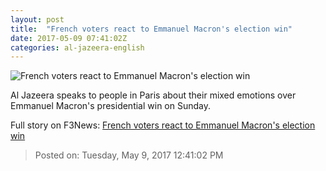 ```yaml
---
layout: post
title:  "French voters react to Emmanuel Macron's election win"
date: 2017-05-09 07:41:02Z
categories: al-jazeera-english
---
```


![French voters react to Emmanuel Macron's election win](http://www.aljazeera.com/mritems/Images/2017/5/8/4cd6a8652438498f8357334d8b06b469_18.jpg)

Al Jazeera speaks to people in Paris about their mixed emotions over Emmanuel Macron's presidential win on Sunday.


Full story on F3News: [French voters react to Emmanuel Macron's election win](http://www.f3nws.com/n/3aTKPH)

> Posted on: Tuesday, May 9, 2017 12:41:02 PM
